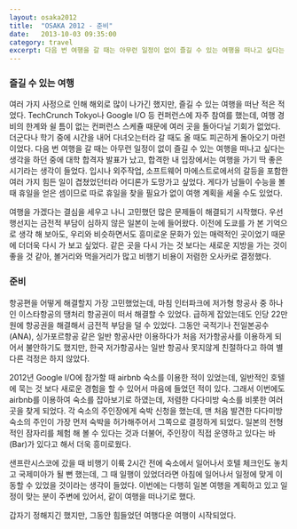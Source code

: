 ```yaml
---
layout: osaka2012
title:  "OSAKA 2012 - 준비"
date:   2013-10-03 09:35:00
category: travel
excerpt: 다음 번 여행을 갈 때는 아무런 일정이 없이 즐길 수 있는 여행을 떠나고 싶다는 생각을 하던 중에 대학 합격자 발표가 났고, 합격한 내 입장에서는 여행을 가기 딱 좋은 시기라는 생각이 들었다.
---
```


### 즐길 수 있는 여행

여러 가지 사정으로 인해 해외로 많이 나가긴 했지만, 즐길 수 있는 여행을 떠난 적은 적었다. TechCrunch Tokyo나 Google I/O 등 컨퍼런스에 자주 참여를 했는데, 여행 경비의 한계와 쉴 틈이 없는 컨퍼런스 스케쥴 때문에 여러 곳을 돌아다닐 기회가 없었다. 더군다나 학기 중에 시간을 내어 다녀오는터라 갈 때도 올 때도 피곤하게 돌아오기 마련이었다. 다음 번 여행을 갈 때는 아무런 일정이 없이 즐길 수 있는 여행을 떠나고 싶다는 생각을 하던 중에 대학 합격자 발표가 났고, 합격한 내 입장에서는 여행을 가기 딱 좋은 시기라는 생각이 들었다. 입시나 외주작업, 소프트웨어 마에스트로에서의 갈등을 포함한 여러 가지 힘든 일이 겹쳤었던터라 어디론가 도망가고 싶었다. 게다가 남들이 수능을 볼 때 휴일을 얻은 셈이므로 따로 휴일을 찾을 필요가 없이 여행 계획을 세울 수도 있었다.

여행을 가겠다는 결심을 세우고 나니 고민했던 많은 문제들이 해결되기 시작했다. 우선 행선지는 금전적 부담이 심하지 않은 일본이 눈에 들어왔다. 이전에 도쿄를 가 본 기억으로 생각 해 보아도, 우리와 비슷하면서도 흥미로운 문화가 있는 매력적인 곳이었기 때문에 더더욱 다시 가 보고 싶었다. 같은 곳을 다시 가는 것 보다는 새로운 지방을 가는 것이 좋을 것 같아, 볼거리와 먹을거리가 많고 비행기 비용이 저렴한 오사카로 결정했다.


### 준비

항공편을 어떻게 해결할지 가장 고민했었는데, 마침 인터파크에 저가형 항공사 중 하나인 이스타항공의 땡처리 항공권이 떠서 해결할 수 있었다. 급하게 잡았는데도 인당 22만원에 항공권을 해결해서 금전적 부담을 덜 수 있었다. 그동안 국적기나 전일본공수(ANA), 싱가포르항공 같은 일반 항공사만 이용하다가 처음 저가항공사를 이용하게 되어서 불안하기도 했지만, 한국 저가항공사는 일반 항공사 못지않게 친절하다고 하여 별다른 걱정은 하지 않았다.

2012년 Google I/O에 참가할 때 airbnb 숙소를 이용한 적이 있었는데, 일반적인 호텔에 묵는 것 보다 새로운 경험을 할 수 있어서 마음에 들었던 적이 있다. 그래서 이번에도 airbnb를 이용하여 숙소를 잡아보기로 하였는데, 저렴한 다다미방 숙소를 비롯한 여러 곳을 찾게 되었다. 각 숙소의 주인장에게 숙박 신청을 했는데, 맨 처음 발견한 다다미방 숙소의 주인이 가장 먼저 숙박을 허가해주어서 그쪽으로 결정하게 되었다. 일본의 전형적인 잠자리를 체험 해 볼 수 있다는 것과 더불어, 주인장이 직접 운영하고 있다는 바(Bar)가 있다고 해서 더욱 흥미로웠다.

샌프란시스코에 갔을 때 비행기 이륙 2시간 전에 숙소에서 일어나서 호텔 체크인도 놓치고 국제미아가 될 뻔 했는데, 그 때 일행이 있었더라면 아침에 일어나서 일정에 맞게 이동할 수 있었을 것이라는 생각이 들었다. 이번에는 다행히 일본 여행을 계획하고 있고 일정이 맞는 분이 주변에 있어서, 같이 여행을 떠나기로 했다.

갑자기 정해지긴 했지만, 그동안 힘들었던 여행다운 여행이 시작되었다.
